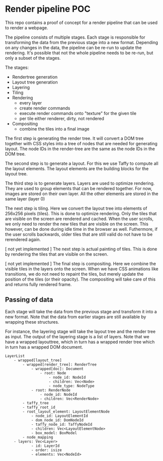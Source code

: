 # Render pipeline POC

This repo contains a proof of concept for a render pipeline that can be used to render a webpage.

The pipeline consists of multiple stages. Each stage is responsible for transforming the data from the previous stage into a new format.
Depending on any changes in the data, the pipeline can be re-run to update the rendering. It's possible that not the whole pipeline needs
to be re-run, but only a subset of the stages.

The stages:

 - Rendertree generation
 - Layout tree generation
 - Layering
 - Tiling
 - Rendering
    - every layer
    - create render commands
    - execute render commands onto "texture" for the given tile
    - per tile either renderer, dirty, not rendered
 - Compositing
   - combine the tiles into a final image

The first step is generating the render tree. It will convert a DOM tree together with CSS styles into a tree of nodes that are needed for 
generating layout. The node IDs in the render-tree are the same as the node IDs in the DOM tree.

The second step is to generate a layout. For this we use Taffy to compute all the layout elements. The layout elements are the building blocks
for the layout tree.

The third step is to generate layers. Layers are used to optimize rendering. They are used to group elements that can be rendered together.
For now, images are stored on their own layer. All the other elements are stored in the same layer (layer 0)

The next step is tiling. Here we convert the layout tree into elements of 256x256 pixels (tiles). This is done to optimize rendering. Only the
tiles that are visible on the screen are rendered and cached. When the user scrolls, we only need to render the new tiles that are visible 
on the screen. This however, can be done during idle time in the browser as well. Futhermore, if the user scrolls backwards, older tiles that are
still valid do not have to be rerendered again.

[ not yet implemented ]
The next step is actual painting of tiles. This is done by rendering the tiles that are visible on the screen.

[ not yet implemented ]
The final step is compositing. Here we combine the visible tiles in the layers onto the screen. When we have CSS animations like transitions, we
do not need to repaint the tiles, but merely update the position of the tiles (or their opacity). The compositing will take care of this and returns 
fully rendered frame.


## Passing of data
Each stage will take the data from the previous stage and transform it into a new format. Note that the data from earlier stages are still available 
by wrapping these structures.

For instance, the layering stage will take the layout tree and the render tree as input. The output of the layering stage is a list of layers.
Note that we have a wrapped layouttree, which in turn has a wrapped render tree which in turn has a wrapped DOM document.

```
LayerList
    - wrapped[layout_tree]
        - wrapped[render_tree]: RenderTree
            - wrapped[doc]: Document
                - root: Node
                    - node_id: NodeId
                    - children: Vec<Node>
                    - node_type: NodeType
            - root: RenderNode
                - node_id: NodeId
                - children: Vec<RenderNode>
        - taffy_tree
        - taffy_root_id
        - root_layout_element: LayoutElementNode
            - node_id: LayoutElementId
            - dom_node_id: DomNodeId
            - taffy_node_id: TaffyNodeId
            - children: Vec<LayoutElementNode>
            - box_model: BoxModel
        - node_mapping
    - layers: Vec<Layer>
            - id: LayerId
            - order: isize
            - elements: Vec<NodeId>

```